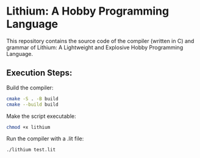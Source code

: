 # Lithium: A Hobby Programming Language

This repository contains the source code of the compiler (written in C) and grammar of Lithium: A Lightweight and Explosive Hobby Programming Language.

## Execution Steps:
Build the compiler:
```bash
cmake -S . -B build
cmake --build build
```

Make the script executable:
```bash
chmod +x lithium
```

Run the compiler with a .lit file:
```bash
./lithium test.lit
```